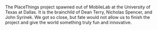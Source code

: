 The PlaceThings project spawned out of MobileLab at the University of Texas at Dallas. It is the brainchild of Dean Terry, Nicholas Spencer, and John Syrinek. We got so close, but fate would not allow us to finish the project and give the world something truly fun and innovative.
